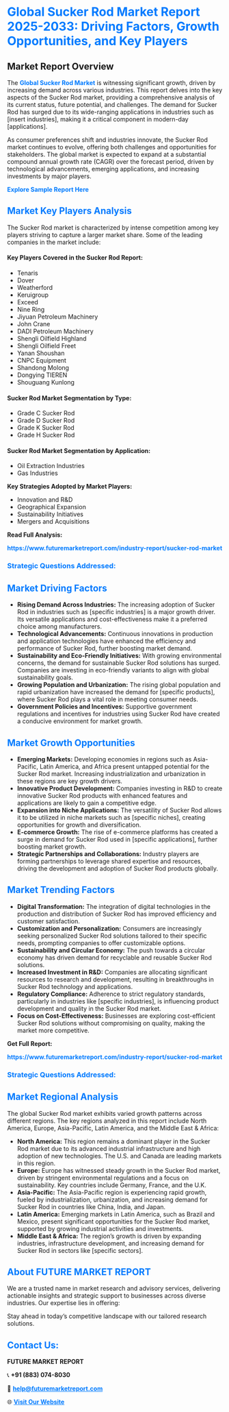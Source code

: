 <h1 style="color: #007BFF;">Global Sucker Rod Market Report 2025-2033: Driving Factors, Growth Opportunities, and Key Players</h1>

<section id="overview">
<h2>Market Report Overview</h2>
<p>The <a href="https://www.futuremarketreport.com/industry-report/sucker-rod-market" style="color: #007BFF; text-decoration: none;"><strong>Global Sucker Rod Market</strong></a> is witnessing significant growth, driven by increasing demand across various industries. This report delves into the key aspects of the Sucker Rod market, providing a comprehensive analysis of its current status, future potential, and challenges. The demand for Sucker Rod has surged due to its wide-ranging applications in industries such as [insert industries], making it a critical component in modern-day [applications].</p>
<p>As consumer preferences shift and industries innovate, the Sucker Rod market continues to evolve, offering both challenges and opportunities for stakeholders. The global market is expected to expand at a substantial compound annual growth rate (CAGR) over the forecast period, driven by technological advancements, emerging applications, and increasing investments by major players.</p>
</section>

<section id="overview">
<p><a href="https://www.futuremarketreport.com/request-sample/reportId=88573" style="color: #007BFF; text-decoration: none;"><strong>Explore Sample Report Here</strong></a></p>
</section>

<section id="key-players">
<h2 style="color: #007BFF;">Market Key Players Analysis</h2>
<p>The Sucker Rod market is characterized by intense competition among key players striving to capture a larger market share. Some of the leading companies in the market include:</p>
<h4>Key Players Covered in the Sucker Rod Report:</h4>
<ul><li>Tenaris</li><li>Dover</li><li>Weatherford</li><li>Keruigroup</li><li>Exceed</li><li>Nine Ring</li><li>Jiyuan Petroleum Machinery</li><li>John Crane</li><li>DADI Petroleum Machinery</li><li>Shengli Oilfield Highland</li><li>Shengli Oilfield Freet</li><li>Yanan Shoushan</li><li>CNPC Equipment</li><li>Shandong Molong</li><li>Dongying TIEREN</li><li>Shouguang Kunlong</li></ul>
<h4>Sucker Rod Market Segmentation by Type:</h4>
<ul><li>Grade C Sucker Rod</li><li>Grade D Sucker Rod</li><li>Grade K Sucker Rod</li><li>Grade H Sucker Rod</li></ul>

<h4>Sucker Rod Market Segmentation by Application:</h4>
<ul><li>Oil Extraction Industries</li><li>Gas Industries</li></ul>
<p><strong>Key Strategies Adopted by Market Players:</strong></p>
<ul>
<li>Innovation and R&D</li>
<li>Geographical Expansion</li>
<li>Sustainability Initiatives</li>
<li>Mergers and Acquisitions</li>
</ul>
</section>

<section>
<p><strong>Read Full Analysis: </strong></p><a href="https://www.futuremarketreport.com/industry-report/sucker-rod-market" style="color: #007BFF; text-decoration: none;"><strong>https://www.futuremarketreport.com/industry-report/sucker-rod-market</strong></a>
<h3 style="color: #007BFF;">Strategic Questions Addressed:</h3>
</section>

<section id="driving-factors">
<h2 style="color: #007BFF;">Market Driving Factors</h2>
<ul>
<li><strong>Rising Demand Across Industries:</strong> The increasing adoption of Sucker Rod in industries such as [specific industries] is a major growth driver. Its versatile applications and cost-effectiveness make it a preferred choice among manufacturers.</li>
<li><strong>Technological Advancements:</strong> Continuous innovations in production and application technologies have enhanced the efficiency and performance of Sucker Rod, further boosting market demand.</li>
<li><strong>Sustainability and Eco-Friendly Initiatives:</strong> With growing environmental concerns, the demand for sustainable Sucker Rod solutions has surged. Companies are investing in eco-friendly variants to align with global sustainability goals.</li>
<li><strong>Growing Population and Urbanization:</strong> The rising global population and rapid urbanization have increased the demand for [specific products], where Sucker Rod plays a vital role in meeting consumer needs.</li>
<li><strong>Government Policies and Incentives:</strong> Supportive government regulations and incentives for industries using Sucker Rod have created a conducive environment for market growth.</li>
</ul>
</section>

<section id="growth-opportunities">
<h2 style="color: #007BFF;">Market Growth Opportunities</h2>
<ul>
<li><strong>Emerging Markets:</strong> Developing economies in regions such as Asia-Pacific, Latin America, and Africa present untapped potential for the Sucker Rod market. Increasing industrialization and urbanization in these regions are key growth drivers.</li>
<li><strong>Innovative Product Development:</strong> Companies investing in R&D to create innovative Sucker Rod products with enhanced features and applications are likely to gain a competitive edge.</li>
<li><strong>Expansion into Niche Applications:</strong> The versatility of Sucker Rod allows it to be utilized in niche markets such as [specific niches], creating opportunities for growth and diversification.</li>
<li><strong>E-commerce Growth:</strong> The rise of e-commerce platforms has created a surge in demand for Sucker Rod used in [specific applications], further boosting market growth.</li>
<li><strong>Strategic Partnerships and Collaborations:</strong> Industry players are forming partnerships to leverage shared expertise and resources, driving the development and adoption of Sucker Rod products globally.</li>
</ul>
</section>

<section id="trending-factors">
<h2 style="color: #007BFF;">Market Trending Factors</h2>
<ul>
<li><strong>Digital Transformation:</strong> The integration of digital technologies in the production and distribution of Sucker Rod has improved efficiency and customer satisfaction.</li>
<li><strong>Customization and Personalization:</strong> Consumers are increasingly seeking personalized Sucker Rod solutions tailored to their specific needs, prompting companies to offer customizable options.</li>
<li><strong>Sustainability and Circular Economy:</strong> The push towards a circular economy has driven demand for recyclable and reusable Sucker Rod solutions.</li>
<li><strong>Increased Investment in R&D:</strong> Companies are allocating significant resources to research and development, resulting in breakthroughs in Sucker Rod technology and applications.</li>
<li><strong>Regulatory Compliance:</strong> Adherence to strict regulatory standards, particularly in industries like [specific industries], is influencing product development and quality in the Sucker Rod market.</li>
<li><strong>Focus on Cost-Effectiveness:</strong> Businesses are exploring cost-efficient Sucker Rod solutions without compromising on quality, making the market more competitive.</li>
</ul>
</section>

<section>
<p><strong>Get Full Report: </strong></p><a href="https://www.futuremarketreport.com/industry-report/sucker-rod-market" style="color: #007BFF; text-decoration: none;"><strong>https://www.futuremarketreport.com/industry-report/sucker-rod-market</strong></a>
<h3 style="color: #007BFF;">Strategic Questions Addressed:</h3>
</section>


<section id="regional-analysis">
<h2 style="color: #007BFF;">Market Regional Analysis</h2>
<p>The global Sucker Rod market exhibits varied growth patterns across different regions. The key regions analyzed in this report include North America, Europe, Asia-Pacific, Latin America, and the Middle East & Africa:</p>
<ul>
<li><strong>North America:</strong> This region remains a dominant player in the Sucker Rod market due to its advanced industrial infrastructure and high adoption of new technologies. The U.S. and Canada are leading markets in this region.</li>
<li><strong>Europe:</strong> Europe has witnessed steady growth in the Sucker Rod market, driven by stringent environmental regulations and a focus on sustainability. Key countries include Germany, France, and the U.K.</li>
<li><strong>Asia-Pacific:</strong> The Asia-Pacific region is experiencing rapid growth, fueled by industrialization, urbanization, and increasing demand for Sucker Rod in countries like China, India, and Japan.</li>
<li><strong>Latin America:</strong> Emerging markets in Latin America, such as Brazil and Mexico, present significant opportunities for the Sucker Rod market, supported by growing industrial activities and investments.</li>
<li><strong>Middle East & Africa:</strong> The region’s growth is driven by expanding industries, infrastructure development, and increasing demand for Sucker Rod in sectors like [specific sectors].</li>
</ul>
</section>

<footer>
<h2 style="color: #007BFF;">About FUTURE MARKET REPORT</h2>
<p>We are a trusted name in market research and advisory services, delivering actionable insights and strategic support to businesses across diverse industries. Our expertise lies in offering:</p>

<p>Stay ahead in today’s competitive landscape with our tailored research solutions.</p>

<h2 style="color: #007BFF;">Contact Us:</h2>
<p><strong>FUTURE MARKET REPORT</strong></p>
<p>📞 <strong>+91 (883) 074-8030</strong></p>
<p>📧 <strong><a href="mailto:help@futuremarketreport.com" style="color: #007BFF;">help@futuremarketreport.com</a></strong></p>
<p>🌐 <strong><a href="https://www.futuremarketreport.com/" style="color: #007BFF;">Visit Our Website</a></strong></p>
</footer>